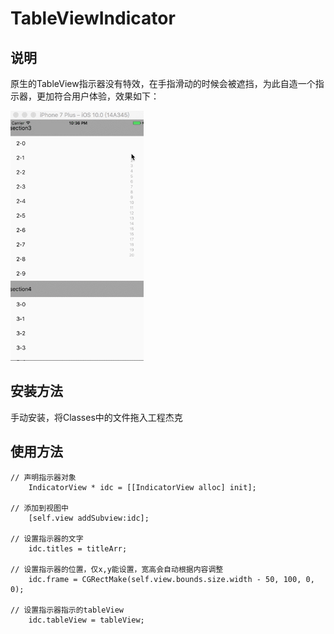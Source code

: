 # TableViewIndicator

## 说明

原生的TableView指示器没有特效，在手指滑动的时候会被遮挡，为此自造一个指示器，更加符合用户体验，效果如下：

<img src="show.gif" height="400"/>

## 安装方法

手动安装，将Classes中的文件拖入工程杰克

## 使用方法


```
// 声明指示器对象
    IndicatorView * idc = [[IndicatorView alloc] init];

// 添加到视图中
    [self.view addSubview:idc];

// 设置指示器的文字
    idc.titles = titleArr;

// 设置指示器的位置，仅x,y能设置，宽高会自动根据内容调整
    idc.frame = CGRectMake(self.view.bounds.size.width - 50, 100, 0, 0);
    
// 设置指示器指示的tableView
    idc.tableView = tableView;

```


